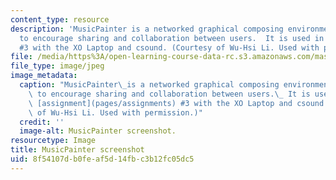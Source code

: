 ```yaml
---
content_type: resource
description: 'MusicPainter is a networked graphical composing environment which aims
  to encourage sharing and collaboration between users.  It is used in class assignment
  #3 with the XO Laptop and csound. (Courtesy of Wu-Hsi Li. Used with permission.)'
file: /media/https%3A/open-learning-course-data-rc.s3.amazonaws.com/mas-110-fundamentals-of-computational-media-design-fall-2008/8f54107db0feaf5d14fbc3b12fc05dc5_mas-110f08.jpg
file_type: image/jpeg
image_metadata:
  caption: "MusicPainter\_is a networked graphical composing environment which aims\
    \ to encourage sharing and collaboration between users.\_ It is used in class\
    \ [assignment](pages/assignments) #3 with the XO Laptop and csound. (Courtesy\
    \ of Wu-Hsi Li. Used with permission.)"
  credit: ''
  image-alt: MusicPainter screenshot.
resourcetype: Image
title: MusicPainter screenshot
uid: 8f54107d-b0fe-af5d-14fb-c3b12fc05dc5
---
```

